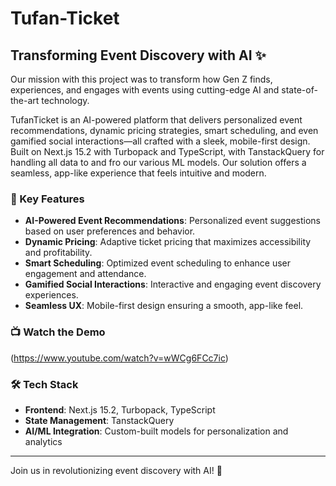 # Tufan-Ticket

## Transforming Event Discovery with AI ✨

Our mission with this project was to transform how Gen Z finds, experiences, and engages with events using cutting-edge AI and state-of-the-art technology.

TufanTicket is an AI-powered platform that delivers personalized event recommendations, dynamic pricing strategies, smart scheduling, and even gamified social interactions—all crafted with a sleek, mobile-first design. Built on Next.js 15.2 with Turbopack and TypeScript, with TanstackQuery for handling all data to and fro our various ML models. Our solution offers a seamless, app-like experience that feels intuitive and modern.

### 🚀 Key Features
- **AI-Powered Event Recommendations**: Personalized event suggestions based on user preferences and behavior.
- **Dynamic Pricing**: Adaptive ticket pricing that maximizes accessibility and profitability.
- **Smart Scheduling**: Optimized event scheduling to enhance user engagement and attendance.
- **Gamified Social Interactions**: Interactive and engaging event discovery experiences.
- **Seamless UX**: Mobile-first design ensuring a smooth, app-like feel.

### 📺 Watch the Demo
(https://www.youtube.com/watch?v=wWCg6FCc7ic)

### 🛠️ Tech Stack
- **Frontend**: Next.js 15.2, Turbopack, TypeScript
- **State Management**: TanstackQuery
- **AI/ML Integration**: Custom-built models for personalization and analytics

---
Join us in revolutionizing event discovery with AI! 🚀
